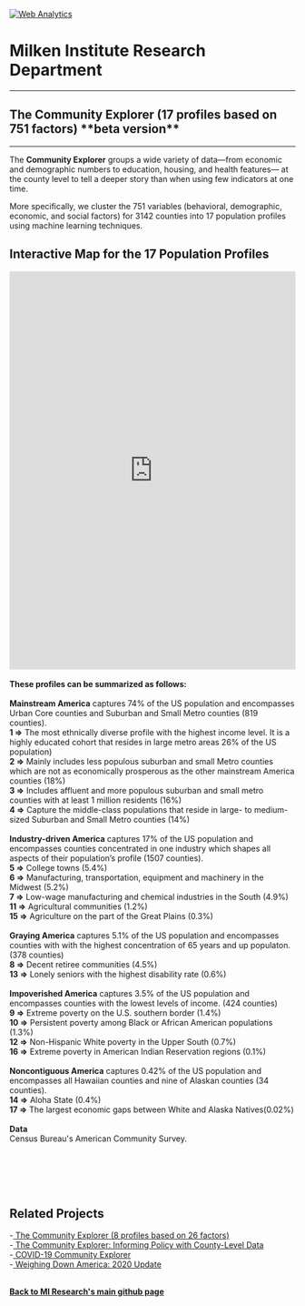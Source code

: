 <br><br>
<head><!-- Global site tag (gtag.js) - Google Analytics -->
<script async src="https://www.googletagmanager.com/gtag/js?id=UA-166686264-2"></script>
<script>
  window.dataLayer = window.dataLayer || [];
  function gtag(){dataLayer.push(arguments);}
  gtag('js', new Date());

  gtag('config', 'UA-166686264-2');
</script>

  <!-- Default Statcounter code for CE 17
https://miresearch.github.io/Community-Explorer-17-profiles/
-->
<script type="text/javascript">
var sc_project=12724919; 
var sc_invisible=1; 
var sc_security="161ec0d3"; 
</script>
<script type="text/javascript"
src="https://www.statcounter.com/counter/counter.js"
async></script>
<noscript><div class="statcounter"><a title="Web Analytics"
href="https://statcounter.com/" target="_blank"><img
class="statcounter"
src="https://c.statcounter.com/12724919/0/161ec0d3/1/"
alt="Web Analytics"
referrerPolicy="no-referrer-when-downgrade"></a></div></noscript>
<!-- End of Statcounter Code -->
  

<meta name="twitter:title" content="Community Explorer">
<meta name="twitter:description" content="The Community Explorer sorts 26 behavioral, demographic, economic, and social factors across 3,192 US counties into eight community profiles.">
<meta name="twitter:image" content="https://claudelopez.com/wp-content/uploads/2022/03/Screenshot-2022-03-01-123706.png">
<meta name="twitter:card" content="summary_large_image">

<meta property="og:title" content="Community Explorer">
<meta property="og:description" content="The Community Explorer sorts 751 behavioral, demographic, economic, and social factors across 3,142 US counties into eight community profiles. ;">
<meta property="og:image" content="https://milkeninstitute.org/sites/default/files/GettyImages-1204127705.jpg">
<meta property="og:image:url" content="https://milkeninstitute.org/sites/default/files/GettyImages-1204127705.jpg">
<meta property="og:image:secure_url" content="https://milkeninstitute.org/sites/default/files/GettyImages-1204127705.jpg">
<meta property="og:url" content="https://miresearch.github.io/Community-Explorer/">

</head>

<H1><b>Milken Institute Research Department </b></H1><Hr>

<H2><b> The Community Explorer (17 profiles based on 751 factors) **beta version**</b> </H2> <Hr>

The <b>Community Explorer</b> groups a wide variety of data—from economic and demographic numbers to education, housing, and health features— at the county level to tell a deeper story than when using few indicators at one time. 
  
More specifically, we cluster the 751 variables (behavioral, demographic, economic, and social factors) for 3142 counties into 17 population profiles using machine learning techniques. 
<br>
<H2>Interactive Map for the 17 Population Profiles</H2>

<center><iframe src="https://public.tableau.com/views/CE_map_tableau_beta/Sheet1?:showVizHome=no&:embed=true" width="100%" height="700" frameborder="0"></iframe></center>

<br>
<b>These profiles can be summarized as follows:</b>
<br>
<br><b>Mainstream America</B> captures 74% of the US population and encompasses Urban Core counties and Suburban and Small Metro counties (819 counties).
<br><b>1 =></b> The most ethnically diverse profile with the highest income level. It is a highly educated cohort that resides in large metro areas 26% of the US population)
<br><b>2 =></b> Mainly includes less populous suburban and small Metro counties which are not as economically prosperous as the other mainstream America counties (18%)
<br><b>3 =></b> Includes affluent and more populous suburban and small metro counties with at least 1 million residents (16%)
<br><b>4 =></b> Capture the middle-class populations that reside in large- to medium-sized Suburban and Small Metro counties (14%)
<br>
<br><b>Industry-driven America</B> captures 17% of the US population and encompasses counties concentrated in one industry which shapes all aspects of their population’s profile (1507 counties).
<br><b>5 =></b> College towns (5.4%)
<br><b>6 =></b> Manufacturing, transportation, equipment and machinery in the Midwest (5.2%) 
<br><b>7 =></b> Low-wage manufacturing and chemical industries in the South (4.9%)
<br><b>11 =></b> Agricultural communities (1.2%)
<br><b>15 =></b> Agriculture on the part of the Great Plains (0.3%)
<br>
<br><b>Graying America</B> captures 5.1% of the US population and encompasses counties with with the highest concentration of 65 years and up populaton. (378 counties)
<br><b>8 =></b> Decent retiree communities (4.5%) 
<br><b>13 =></b> Lonely seniors with the highest disability rate (0.6%)
<br>
<br><b>Impoverished America</B> captures 3.5% of the US population and encompasses counties with the lowest levels of income. (424 counties)
<br><b>9 =></b> Extreme poverty on the U.S. southern border (1.4%) 
<br><b>10 =></b> Persistent poverty among Black or African American populations (1.3%)
<br><b>12 =></b> Non-Hispanic White poverty in the Upper South (0.7%) 
<br><b>16 =></b> Extreme poverty in American Indian Reservation regions (0.1%)
<br>
<br><b>Noncontiguous America</B> captures 0.42% of the US population and encompasses all Hawaiian counties and nine of Alaskan counties (34 counties).
<br><b>14 =></b> Aloha State (0.4%) 
<br><b>17 =></b> The largest economic gaps between White and Alaska Natives(0.02%)
<br><br>
<Bh>
<b>Data</b><br>
Census Bureau's American Community Survey. <br>
<br> <br>


<br><br>
<H2>Related Projects </H2>
-<a href="https://miresearch.github.io/Community-Explorer/" target="_blank"> The Community Explorer  (8 profiles based on 26 factors) </a> <br>
  -<a href="https://milkeninstitute.org/sites/default/files/reports-pdf/Community%20Explorer.pdf" target="_blank"> The Community Explorer: Informing Policy with County-Level Data </a> <br>
-<a href="https://miresearch.github.io/MI-COVID-19-Community-Explorer" target="_blank"> COVID-19 Community Explorer</a> <br>
-<a href="https://milkeninstitute.org/reports/weighing-down-america-2020-update" target="_blank"> Weighing Down America: 2020 Update</a><br>
<Br>
  
<a href=" https://miresearch.github.io/About/" target="_blank"> <b>Back to MI Research's main github page</b>  </a>



